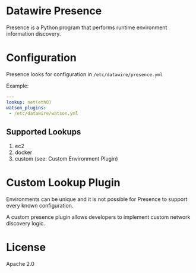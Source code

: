 # Datawire Presence

Presence is a Python program that performs runtime environment information discovery.

# Configuration

Presence looks for configuration in `/etc/datawire/presence.yml`

Example:
```yaml
---
lookup: net(eth0)
watson_plugins:
 - /etc/datawire/watson.yml
```

## Supported Lookups

1. ec2
2. docker
3. custom (see: Custom Environment Plugin)

# Custom Lookup Plugin

Environments can be unique and it is not possible for Presence to support every known configuration. 


A custom presence plugin allows developers to implement custom network discovery logic.

# License

Apache 2.0